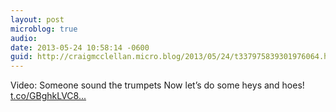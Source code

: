 ```yaml
---
layout: post
microblog: true
audio: 
date: 2013-05-24 10:58:14 -0600
guid: http://craigmcclellan.micro.blog/2013/05/24/t337975839301976064.html
---
```

Video: Someone sound the trumpets Now let’s do some heys and hoes! [t.co/GBghkLVC8...](http://t.co/GBghkLVC8S)
